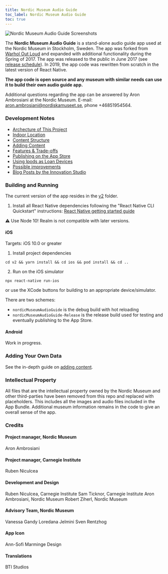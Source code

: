 ```yaml
---
title: Nordic Museum Audio Guide
toc_label: Nordic Museum Audio Guide
toc: true
---
```


![Nordic Museum Audio Guide Screenshots](assets/appScreenshots.png)

The **Nordic Museum Audio Guide** is a stand-alone audio guide app used at the Nordic Museum in Stockholm, Sweden. The app was forked from [Warhol Out Loud](https://github.com/CMP-Studio/TheWarholOutLoud) and expanded with additional functionality during the Spring of 2017. The app was released to the public in June 2017 (see [release schedule](https://github.com/NordicMuseum/Nordic-Museum-Audio-Guide/releases)). In 2019, the app code was rewritten from scratch in the latest version of React Native.

**The app code is open source and any museum with similar needs can use it to build their own audio guide app.**

Additional questions regarding the app can be answered by Aron Ambrosiani at the Nordic Museum.
E-mail: [aron.ambrosiani@nordiskamuseet.se](mailto:aron.ambrosiani@nordiskamuseet.se), phone +46851954564.

### Development Notes

* [Archecture of This Project](architecture.md)
* [Indoor Location](indoorLocation.md)
* [Content Structure](contentStructure.md)
* [Adding Content](addingContent.md)
* [Features & Trade-offs](features.md)
* [Publishing on the App Store](publishing.md)
* [Using Ipods as Loan Devices](ipods.md)
* [Possible improvements](improvements.md)
* [Blog Posts by the Innovation Studio](blogposts.md)

### Building and Running

The current version of the app resides in the [v2](https://github.com/Ambrosiani/Nordic-Museum-Audio-Guide/tree/master/v2) folder.

1. Install all React Native dependencies following the "React Native CLI Quickstart" instructions: 
[React Native getting started guide](https://facebook.github.io/react-native/docs/getting-started.html)

⚠️ Use Node 10! Realm is not compatible with later versions.

#### iOS
Targets: iOS 10.0 or greater

1. Install project dependencies  
  ```
  cd v2 && yarn install && cd ios && pod install && cd ..
  ```  
2. Run on the iOS simulator  
  ```
  npx react-native run-ios
  ```
  or use the XCode buttons for building to an appropriate device/simulator.

There are two schemes: 
- `nordicMuseumAudioGuide` is the debug build with hot reloading
- `nordicMuseumAudioGuide-Release` is the release build used for testing and eventually publishing to the App Store.

#### Android

Work in progress.

### Adding Your Own Data

See the in-depth guide on [adding content](addingContent.md).

### Intellectual Property

All files that are the intellectual property owned by the Nordic Museum and other third-parties have been removed from this repo and replaced with placeholders. This includes all the images and audio files included in the App Bundle. Additional museum information remains in the code to give an overall sense of the app.

### Credits

#### Project manager, Nordic Museum

Aron Ambrosiani

#### Project manager, Carnegie Institute

Ruben Niculcea

#### Development and Design

Ruben Niculcea, Carnegie Institute
Sam Ticknor, Carnegie Institute
Aron Ambrosiani, Nordic Museum
Robert Ziherl, Nordic Museum

#### Advisory Team, Nordic Museum

Vanessa Gandy
Loredana Jelmini
Sven Rentzhog

#### App Icon

Ann-Sofi Marminge Design

#### Translations

BTI Studios